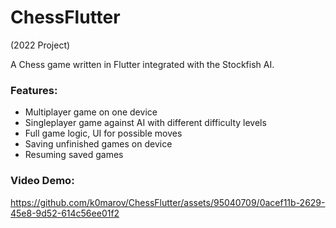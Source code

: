 # ChessFlutter 

(2022 Project)

A Chess game written in Flutter integrated with the Stockfish AI.

### Features: 
- Multiplayer game on one device 
- Singleplayer game against AI with different difficulty levels 
- Full game logic, UI for possible moves 
- Saving unfinished games on device 
- Resuming saved games

### Video Demo: 

https://github.com/k0marov/ChessFlutter/assets/95040709/0acef11b-2629-45e8-9d52-614c56ee01f2

